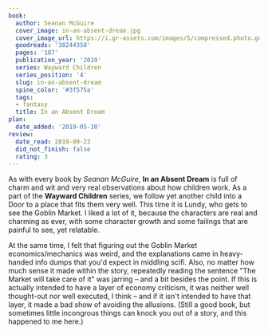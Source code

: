 ```yaml
---
book:
  author: Seanan McGuire
  cover_image: in-an-absent-dream.jpg
  cover_image_url: https://i.gr-assets.com/images/S/compressed.photo.goodreads.com/books/1525436165l/38244358._SX98_.jpg
  goodreads: '38244358'
  pages: '187'
  publication_year: '2019'
  series: Wayward Children
  series_position: '4'
  slug: in-an-absent-dream
  spine_color: '#3f575a'
  tags:
  - fantasy
  title: In an Absent Dream
plan:
  date_added: '2019-05-10'
review:
  date_read: 2019-09-23
  did_not_finish: false
  rating: 3
---
```


As with every book by *Seanan McGuire*, **In an Absent Dream** is full of charm and wit and very real observations about how children work. As a part of the **Wayward Children** series, we follow yet another child into a Door to a place that fits them very well. This time it is Lundy, who gets to see the Goblin Market. I liked a lot of it, because the characters are real and charming as ever, with some character growth and some failings that are painful to see, yet relatable.

At the same time, I felt that figuring out the Goblin Market economics/mechanics was weird, and the explanations came in heavy-handed info dumps that you'd expect in middling scifi. Also, no matter how much sense it made within the story, repeatedly reading the sentence "The Market will take care of it" was jarring – and a bit besides the point. If this is actually intended to have a layer of economy criticism, it was neither well thought-out nor well executed, I think – and if it isn't intended to have that layer, it made a bad show of avoiding the allusions. (Still a good book, but sometimes little incongrous things can knock you out of a story, and this happened to me here.)
